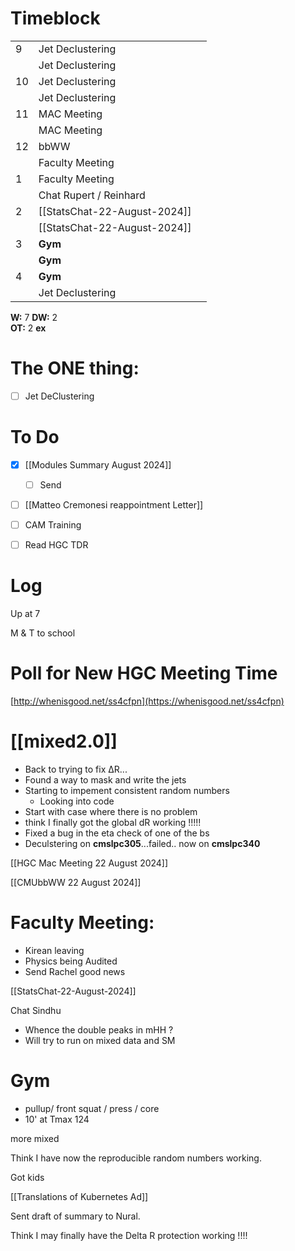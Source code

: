 # Timeblock

|     |                              |     |
| --- | ---------------------------- | --- |
| 9   | Jet Declustering             |     |
|     | Jet Declustering             |     |
| 10  | Jet Declustering             |     |
|     | Jet Declustering             |     |
| 11  | MAC Meeting                  |     |
|     | MAC Meeting                  |     |
| 12  | bbWW                         |     |
|     | Faculty Meeting              |     |
| 1   | Faculty Meeting              |     |
|     | Chat Rupert / Reinhard       |     |
| 2   | [[StatsChat-22-August-2024]] |     |
|     | [[StatsChat-22-August-2024]] |     |
| 3   | **Gym**                      |     |
|     | **Gym**                      |     |
| 4   | **Gym**                      |     |
|     | Jet Declustering             |     |

**W:** 7 
**DW:** 2  
**OT:** 2
**ex** 

# The ONE thing: 
- [ ] Jet DeClustering


# To Do
- [x] [[Modules Summary August 2024]]
	- [ ] Send
- [ ] [[Matteo Cremonesi reappointment Letter]]
- [ ] CAM Training
- [ ] Read HGC TDR


# Log

Up at 7 

M & T to school

# Poll for New HGC Meeting Time
[http://whenisgood.net/ss4cfpn](https://whenisgood.net/ss4cfpn)

# [[mixed2.0]]
- Back to trying to fix ΔR...
- Found a way to mask and write the jets
- Starting to impement consistent random numbers
	- Looking into code
- Start with case where there is no problem
- think I finally got the global dR working !!!!!
- Fixed a bug in the eta check of one of the bs
- Deculstering on **cmslpc305**...failed.. now on **cmslpc340**



[[HGC Mac Meeting 22 August 2024]]

[[CMUbbWW 22 August 2024]]

# Faculty Meeting:
- Kirean leaving
- Physics being Audited 
- Send Rachel good news

[[StatsChat-22-August-2024]]

Chat Sindhu
- Whence the double peaks in mHH ? 
- Will try to run on mixed data and SM

# Gym
- pullup/ front squat / press / core
- 10' at Tmax 124

more mixed 

Think I have now the reproducible random numbers working.

Got kids

[[Translations of Kubernetes Ad]]

Sent draft of summary to Nural.

Think I may finally have the Delta R protection working !!!!



